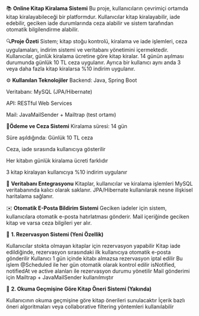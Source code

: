 📚 **Online Kitap Kiralama Sistemi**
Bu proje, kullanıcıların çevrimiçi ortamda kitap kiralayabileceği bir platformdur. Kullanıcılar kitap kiralayabilir, iade edebilir, geciken iade durumlarında ceza alabilir ve sistem tarafından otomatik bilgilendirme alabilir.

🔍**Proje Özeti**
Sistem; kitap stoğu kontrolü, kiralama ve iade işlemleri, ceza uygulamaları, indirim sistemi ve veritabanı yönetimini içermektedir.
Kullanıcılar, günlük kiralama ücretine göre kitap kiralar. 14 günün aşılması durumunda günlük 10 TL ceza uygulanır.
Ayrıca bir kullanıcı aynı anda 3 veya daha fazla kitap kiralarsa %10 indirim uygulanır.

⚙️ **Kullanılan Teknolojiler**
Backend: Java, Spring Boot

Veritabanı: MySQL (JPA/Hibernate)

API: RESTful Web Services

Mail: JavaMailSender + Mailtrap (test ortamı)

💸**Ödeme ve Ceza Sistemi**
Kiralama süresi: 14 gün

Süre aşıldığında: Günlük 10 TL ceza

Ceza, iade sırasında kullanıcıya gösterilir

Her kitabın günlük kiralama ücreti farklıdır

3 kitap kiralayan kullanıcıya %10 indirim uygulanır

🧩 **Veritabanı Entegrasyonu**
Kitaplar, kullanıcılar ve kiralama işlemleri MySQL veritabanında kalıcı olarak saklanır.
JPA/Hibernate kullanılarak nesne ilişkisel haritalama sağlanır.

✉️ **Otomatik E-Posta Bildirim Sistemi**
Geciken iadeler için sistem, kullanıcılara otomatik e-posta hatırlatması gönderir.
Mail içeriğinde geciken kitap ve varsa ceza bilgileri yer alır.

🔔 **1. Rezervasyon Sistemi (Yeni Özellik)**

Kullanıcılar stokta olmayan kitaplar için rezervasyon yapabilir
Kitap iade edildiğinde, rezervasyon sırasındaki ilk kullanıcıya otomatik e-posta gönderilir
Kullanıcı 1 gün içinde kitabı almazsa rezervasyon iptal edilir
Bu işlem @Scheduled ile her gün otomatik olarak kontrol edilir
isNotified, notifiedAt ve active alanları ile rezervasyon durumu yönetilir
Mail gönderimi için Mailtrap + JavaMailSender kullanılmıştır

🧠 **2. Okuma Geçmişine Göre Kitap Öneri Sistemi (Yakında)**

Kullanıcının okuma geçmişine göre kitap önerileri sunulacaktır
İçerik bazlı öneri algoritmaları veya collaborative filtering yöntemleri kullanılabilir
